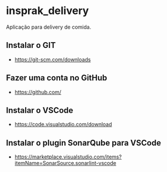 # insprak_delivery

Aplicação para delivery de comida.



## Instalar o GIT

- https://git-scm.com/downloads

## Fazer uma conta no GitHub

- https://github.com/

## Instalar o VSCode

- https://code.visualstudio.com/download

## Instalar o plugin SonarQube para VSCode

- https://marketplace.visualstudio.com/items?itemName=SonarSource.sonarlint-vscode
